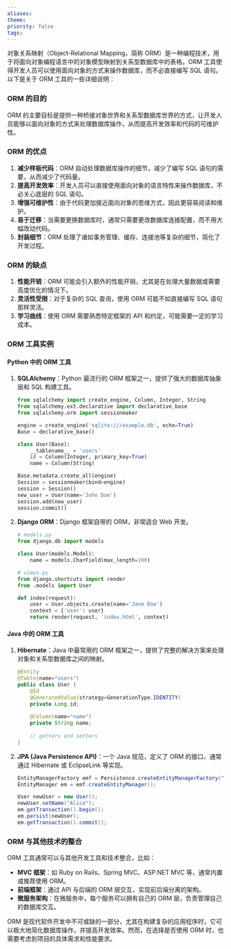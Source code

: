 ```yaml
---
aliases: 
theme: 
priority: false
tags:
---
```

对象关系映射（Object-Relational Mapping，简称 ORM）是一种编程技术，用于将面向对象编程语言中的对象模型映射到关系型数据库中的表格。ORM 工具使得开发人员可以使用面向对象的方式来操作数据库，而不必直接编写 SQL 语句。以下是关于 ORM 工具的一些详细说明：

### ORM 的目的

ORM 的主要目标是提供一种桥接对象世界和关系型数据库世界的方式，让开发人员能够以面向对象的方式来处理数据库操作，从而提高开发效率和代码的可维护性。

### ORM 的优点

1. **减少样板代码**：ORM 自动处理数据库操作的细节，减少了编写 SQL 语句的需要，从而减少了代码量。
2. **提高开发效率**：开发人员可以直接使用面向对象的语言特性来操作数据库，不必关心底层的 SQL 语句。
3. **增强可维护性**：由于代码更加接近面向对象的思维方式，因此更容易阅读和维护。
4. **易于迁移**：当需要更换数据库时，通常只需要更改数据库连接配置，而不用大幅改动代码。
5. **封装细节**：ORM 处理了诸如事务管理、缓存、连接池等复杂的细节，简化了开发过程。

### ORM 的缺点

1. **性能开销**：ORM 可能会引入额外的性能开销，尤其是在处理大量数据或需要高度优化的情况下。
2. **灵活性受限**：对于复杂的 SQL 查询，使用 ORM 可能不如直接编写 SQL 语句那样灵活。
3. **学习曲线**：使用 ORM 需要熟悉特定框架的 API 和约定，可能需要一定的学习成本。

### ORM 工具实例

#### Python 中的 ORM 工具

1. **SQLAlchemy**：Python 最流行的 ORM 框架之一，提供了强大的数据库抽象层和 SQL 构建工具。
   ```python
   from sqlalchemy import create_engine, Column, Integer, String
   from sqlalchemy.ext.declarative import declarative_base
   from sqlalchemy.orm import sessionmaker

   engine = create_engine('sqlite:///example.db', echo=True)
   Base = declarative_base()

   class User(Base):
       __tablename__ = 'users'
       id = Column(Integer, primary_key=True)
       name = Column(String)

   Base.metadata.create_all(engine)
   Session = sessionmaker(bind=engine)
   session = Session()
   new_user = User(name='John Doe')
   session.add(new_user)
   session.commit()
   ```

2. **Django ORM**：Django 框架自带的 ORM，非常适合 Web 开发。
   ```python
   # models.py
   from django.db import models

   class User(models.Model):
       name = models.CharField(max_length=100)

   # views.py
   from django.shortcuts import render
   from .models import User

   def index(request):
       user = User.objects.create(name='Jane Doe')
       context = {'user': user}
       return render(request, 'index.html', context)
   ```

#### Java 中的 ORM 工具

1. **Hibernate**：Java 中最常用的 ORM 框架之一，提供了完整的解决方案来处理对象和关系型数据库之间的映射。
   ```java
   @Entity
   @Table(name="users")
   public class User {
       @Id
       @GeneratedValue(strategy=GenerationType.IDENTITY)
       private Long id;
       
       @Column(name="name")
       private String name;
       
       // getters and setters
   }
   ```

2. **JPA (Java Persistence API)**：一个 Java 规范，定义了 ORM 的接口，通常通过 Hibernate 或 EclipseLink 等实现。
   ```java
   EntityManagerFactory emf = Persistence.createEntityManagerFactory("unitName");
   EntityManager em = emf.createEntityManager();
   
   User newUser = new User();
   newUser.setName("Alice");
   em.getTransaction().begin();
   em.persist(newUser);
   em.getTransaction().commit();
   ```

### ORM 与其他技术的整合

ORM 工具通常可以与其他开发工具和技术整合，比如：

- **MVC 框架**：如 Ruby on Rails、Spring MVC、ASP.NET MVC 等，通常内置或推荐使用 ORM。
- **前端框架**：通过 API 与后端的 ORM 层交互，实现前后端分离的架构。
- **微服务架构**：在微服务中，每个服务可以拥有自己的 ORM 层，负责管理自己的数据库交互。

ORM 是现代软件开发中不可或缺的一部分，尤其在构建复杂的应用程序时，它可以极大地简化数据库操作，并提高开发效率。然而，在选择是否使用 ORM 时，也需要考虑到项目的具体需求和性能要求。

